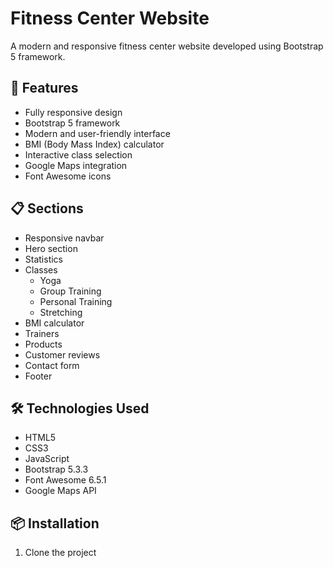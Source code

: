 # Fitness Center Website

A modern and responsive fitness center website developed using Bootstrap 5 framework.

## 🚀 Features

- Fully responsive design
- Bootstrap 5 framework
- Modern and user-friendly interface
- BMI (Body Mass Index) calculator
- Interactive class selection
- Google Maps integration
- Font Awesome icons

## 📋 Sections

- Responsive navbar
- Hero section
- Statistics
- Classes
  - Yoga
  - Group Training
  - Personal Training
  - Stretching
- BMI calculator
- Trainers
- Products
- Customer reviews
- Contact form
- Footer

## 🛠️ Technologies Used

- HTML5
- CSS3
- JavaScript
- Bootstrap 5.3.3
- Font Awesome 6.5.1
- Google Maps API

## 📦 Installation

1. Clone the project
